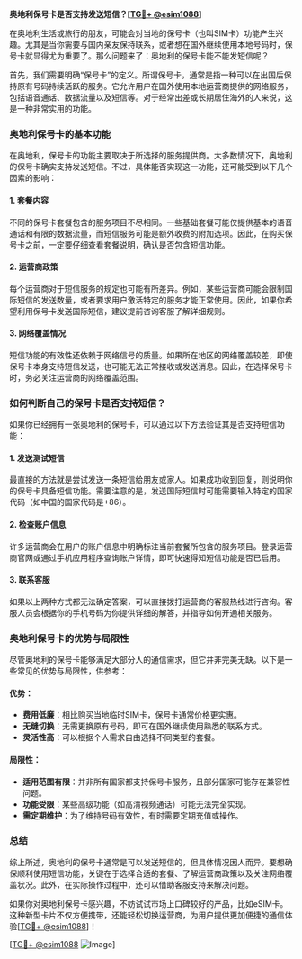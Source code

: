 **奥地利保号卡是否支持发送短信？[[TG💪+ @esim1088](https://t.me/s/esim1088)]**

在奥地利生活或旅行的朋友，可能会对当地的保号卡（也叫SIM卡）功能产生兴趣。尤其是当你需要与国内亲友保持联系，或者想在国外继续使用本地号码时，保号卡就显得尤为重要了。那么问题来了：奥地利的保号卡能不能发短信呢？

首先，我们需要明确“保号卡”的定义。所谓保号卡，通常是指一种可以在出国后保持原有号码持续活跃的服务。它允许用户在国外使用本地运营商提供的网络服务，包括语音通话、数据流量以及短信等。对于经常出差或长期居住海外的人来说，这是一种非常实用的功能。

### 奥地利保号卡的基本功能

在奥地利，保号卡的功能主要取决于所选择的服务提供商。大多数情况下，奥地利的保号卡确实支持发送短信。不过，具体能否实现这一功能，还可能受到以下几个因素的影响：

#### 1. **套餐内容**
   不同的保号卡套餐包含的服务项目不尽相同。一些基础套餐可能仅提供基本的语音通话和有限的数据流量，而短信服务可能是额外收费的附加选项。因此，在购买保号卡之前，一定要仔细查看套餐说明，确认是否包含短信功能。

#### 2. **运营商政策**
   每个运营商对于短信服务的规定也可能有所差异。例如，某些运营商可能会限制国际短信的发送数量，或者要求用户激活特定的服务才能正常使用。因此，如果你希望利用保号卡发送国际短信，建议提前咨询客服了解详细规则。

#### 3. **网络覆盖情况**
   短信功能的有效性还依赖于网络信号的质量。如果所在地区的网络覆盖较差，即使保号卡本身支持短信发送，也可能无法正常接收或发送消息。因此，在选择保号卡时，务必关注运营商的网络覆盖范围。

### 如何判断自己的保号卡是否支持短信？

如果你已经拥有一张奥地利的保号卡，可以通过以下方法验证其是否支持短信功能：

#### 1. **发送测试短信**
   最直接的方法就是尝试发送一条短信给朋友或家人。如果成功收到回复，则说明你的保号卡具备短信功能。需要注意的是，发送国际短信时可能需要输入特定的国家代码（如中国的国家代码是+86）。

#### 2. **检查账户信息**
   许多运营商会在用户的账户信息中明确标注当前套餐所包含的服务项目。登录运营商官网或通过手机应用程序查询账户详情，即可快速得知短信功能是否已启用。

#### 3. **联系客服**
   如果以上两种方式都无法确定答案，可以直接拨打运营商的客服热线进行咨询。客服人员会根据你的手机号码为你提供详细的解答，并指导如何开通相关服务。

### 奥地利保号卡的优势与局限性

尽管奥地利的保号卡能够满足大部分人的通信需求，但它并非完美无缺。以下是一些常见的优势与局限性，供参考：

#### 优势：
- **费用低廉**：相比购买当地临时SIM卡，保号卡通常价格更实惠。
- **无缝切换**：无需更换原有号码，即可在国外继续使用熟悉的联系方式。
- **灵活性高**：可以根据个人需求自由选择不同类型的套餐。

#### 局限性：
- **适用范围有限**：并非所有国家都支持保号卡服务，且部分国家可能存在兼容性问题。
- **功能受限**：某些高级功能（如高清视频通话）可能无法完全实现。
- **需定期维护**：为了维持号码有效性，有时需要定期充值或操作。

### 总结

综上所述，奥地利的保号卡通常是可以发送短信的，但具体情况因人而异。要想确保顺利使用短信功能，关键在于选择合适的套餐、了解运营商政策以及关注网络覆盖状况。此外，在实际操作过程中，还可以借助客服支持来解决问题。

如果你对奥地利保号卡感兴趣，不妨试试市场上口碑较好的产品，比如eSIM卡。这种新型卡片不仅方便携带，还能轻松切换运营商，为用户提供更加便捷的通信体验[[TG💪+ @esim1088](https://t.me/s/esim1088)]！

[[TG💪+ @esim1088](https://t.me/s/esim1088) ![Image](https://i.postimg.cc/4NQfJmqS/Snipaste-2025-05-13-00-14-12.png)]